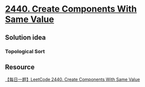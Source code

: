 # [2440. Create Components With Same Value](https://leetcode.com/problems/create-components-with-same-value/description/)

## Solution idea

### Topological Sort

## Resource
[【每日一题】LeetCode 2440. Create Components With Same Value](https://www.youtube.com/watch?v=TSdc95z5mQs&ab_channel=HuifengGuan)